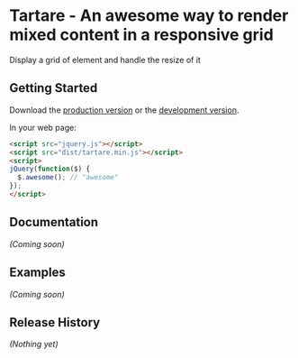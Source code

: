 # Tartare - An awesome way to render mixed content in a responsive grid

Display a grid of element and handle the resize of it

## Getting Started

Download the [production version][min] or the [development version][max].

[min]: https://raw.github.com/prenaudin/jquery-tartare/master/dist/jquery.tartare.min.js
[max]: https://raw.github.com/prenaudin/jquery-tartare/master/dist/jquery.tartare.js

In your web page:

```html
<script src="jquery.js"></script>
<script src="dist/tartare.min.js"></script>
<script>
jQuery(function($) {
  $.awesome(); // "awesome"
});
</script>
```

## Documentation
_(Coming soon)_

## Examples
_(Coming soon)_

## Release History
_(Nothing yet)_
